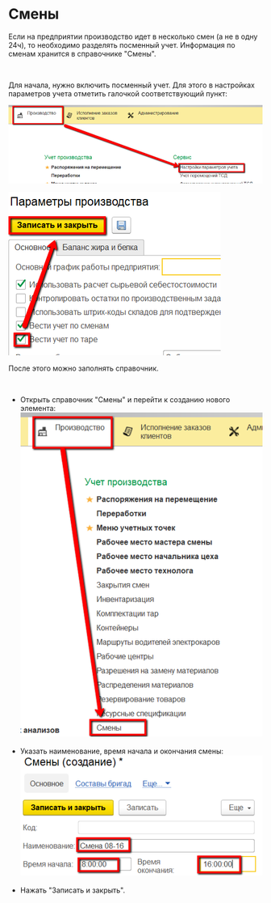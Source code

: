 **Смены**
=========

Если на предприятии производство идет в несколько смен (а не в одну
24ч), то необходимо разделять посменный учет. Информация по сменам
хранится в справочнике "Смены".

 

Для начала, нужно включить посменный учет. Для этого в настройках
параметров учета отметить галочкой соответствующий пункт:

![](Shift.assets/drex_smeny_custom.png)

![](Shift.assets/drex_smeny_custom_2.png)

После этого можно заполнять справочник.

 

-   Открыть справочник "Смены" и перейти к созданию нового элемента:
    ![](Shift.assets/drex_smeny_custom_3.png)
     
-   Указать наименование, время начала и окончания смены:
    ![](Shift.assets/drex_smeny_custom_4.png)
     
-   Нажать "Записать и закрыть".
     

